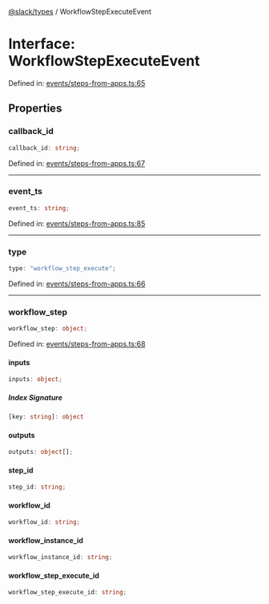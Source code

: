 [@slack/types](../index.md) / WorkflowStepExecuteEvent

# Interface: WorkflowStepExecuteEvent

Defined in: [events/steps-from-apps.ts:65](https://github.com/slackapi/node-slack-sdk/blob/main/packages/types/src/events/steps-from-apps.ts#L65)

## Properties

### callback\_id

```ts
callback_id: string;
```

Defined in: [events/steps-from-apps.ts:67](https://github.com/slackapi/node-slack-sdk/blob/main/packages/types/src/events/steps-from-apps.ts#L67)

***

### event\_ts

```ts
event_ts: string;
```

Defined in: [events/steps-from-apps.ts:85](https://github.com/slackapi/node-slack-sdk/blob/main/packages/types/src/events/steps-from-apps.ts#L85)

***

### type

```ts
type: "workflow_step_execute";
```

Defined in: [events/steps-from-apps.ts:66](https://github.com/slackapi/node-slack-sdk/blob/main/packages/types/src/events/steps-from-apps.ts#L66)

***

### workflow\_step

```ts
workflow_step: object;
```

Defined in: [events/steps-from-apps.ts:68](https://github.com/slackapi/node-slack-sdk/blob/main/packages/types/src/events/steps-from-apps.ts#L68)

#### inputs

```ts
inputs: object;
```

##### Index Signature

```ts
[key: string]: object
```

#### outputs

```ts
outputs: object[];
```

#### step\_id

```ts
step_id: string;
```

#### workflow\_id

```ts
workflow_id: string;
```

#### workflow\_instance\_id

```ts
workflow_instance_id: string;
```

#### workflow\_step\_execute\_id

```ts
workflow_step_execute_id: string;
```
